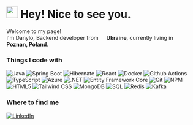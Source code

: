 <h1><img src="https://emojis.slackmojis.com/emojis/images/1531849430/4246/blob-sunglasses.gif?1531849430" width="30"/> Hey! Nice to see you.</h1>


<p>Welcome to my page! </br> I'm Danylo, Backend developer from <img src="https://raw.githubusercontent.com/stevenrskelton/flag-icon/master/png/16/country-4x3/ua.png" width="13"/> <b>Ukraine</b>, currently living in <img src="https://raw.githubusercontent.com/stevenrskelton/flag-icon/master/png/16/country-4x3/pl.png" width="13"/> <b>Poznan, Poland</b>. </p>
<h3>Things I code with</h3>
<p>
<img alt="Java" src="https://img.shields.io/badge/-Java-43853d?style=flat-square" />
<img alt="Spring Boot" src="https://img.shields.io/badge/-Spring%20Boot-6DB33F?style=flat-square&logo=spring-boot&logoColor=white" />
<img alt="Hibernate" src="https://img.shields.io/badge/-Hibernate-59666C?style=flat-square&logo=hibernate&logoColor=white" />
<img alt="React" src="https://img.shields.io/badge/-React-45b8d8?style=flat-square&logo=react&logoColor=white" />
<img alt="Docker" src="https://img.shields.io/badge/-Docker-46a2f1?style=flat-square&logo=docker&logoColor=white" />
<img alt="Github Actions" src="https://img.shields.io/badge/-Github_Actions-2088FF?style=flat-square&logo=github-actions&logoColor=white" />
<img alt="TypeScript" src="https://img.shields.io/badge/-TypeScript-007ACC?style=flat-square&logo=typescript&logoColor=white" />
<img alt="Azure" src="https://img.shields.io/badge/-Azure-430098?style=flat-square&logo=microsoft-azure&logoColor=white" />
<img alt=".NET" src="https://img.shields.io/badge/-.NET-512BD4?style=flat-square&logo=.net&logoColor=white" />
<img alt="Entity Framework Core" src="https://img.shields.io/badge/-EF%20Core-512BD4?style=flat-square&logo=.net&logoColor=white" />
<img alt="Git" src="https://img.shields.io/badge/-Git-F05032?style=flat-square&logo=git&logoColor=white" />
<img alt="NPM" src="https://img.shields.io/badge/-NPM-CB3837?style=flat-square&logo=npm&logoColor=white" />
<img alt="HTML5" src="https://img.shields.io/badge/-HTML5-E34F26?style=flat-square&logo=html5&logoColor=white" />
<img alt="Tailwind CSS" src="https://img.shields.io/badge/-Tailwind_CSS-38B2AC?style=flat-square&logo=tailwind-css&logoColor=white" />
<img alt="MongoDB" src="https://img.shields.io/badge/-MongoDB-47A248?style=flat-square&logo=mongodb&logoColor=white" />
<img alt="SQL" src="https://img.shields.io/badge/-SQL-4479A1?style=flat-square&logo=postgresql&logoColor=white" />
<img alt="Redis" src="https://img.shields.io/badge/-Redis-DC382D?style=flat-square&logo=redis&logoColor=white" />
<img alt="Kafka" src="https://img.shields.io/badge/-Kafka-231F20?style=flat-square&logo=apache-kafka&logoColor=white" />
</p>

<h3>Where to find me</h3>
<p></a> <a href="https://www.linkedin.com/in/dbobrivnyk" target="_blank"><img alt="LinkedIn" src="https://img.shields.io/badge/linkedin-%230077B5.svg?&style=for-the-badge&logo=linkedin&logoColor=white" /></a>
</p>

